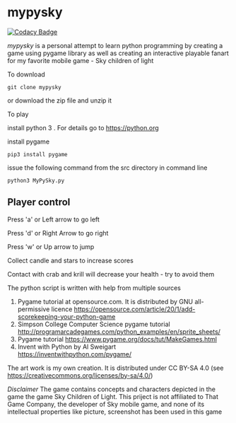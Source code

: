 # mypysky 

[![Codacy Badge](https://api.codacy.com/project/badge/Grade/a3b3ba609a2d40978158fd521e922ad6)](https://app.codacy.com/gh/mitradranirban/mypysky?utm_source=github.com&utm_medium=referral&utm_content=mitradranirban/mypysky&utm_campaign=Badge_Grade_Settings)

*mypysky* is a personal attempt to learn python programming by creating a game using pygame library as well as creating an interactive playable fanart for my favorite mobile game - Sky children of light 

To download 

`git clone mypysky`
 
or download  the zip file and unzip it 

To play  

install python 3 . For details  go to <https://python.org>

install pygame 

`pip3 install pygame`

issue the following command from the src directory in command line 

`python3 MyPySky.py`

## Player control 

Press 'a' or Left arrow to go left 

Press 'd' or Right Arrow to go right

Press 'w' or Up arrow to jump

Collect candle and stars to increase scores 

Contact with crab and krill will decrease your health - try to avoid them 

The python script is written with help from multiple sources

1.  Pygame tutorial at opensource.com. It is distributed by GNU all-permissive licence <https://opensource.com/article/20/1/add-scorekeeping-your-python-game>
2.  Simpson College Computer Science pygame tutorial <http://programarcadegames.com/python_examples/en/sprite_sheets/>
3.  Pygame tutorial <https://www.pygame.org/docs/tut/MakeGames.html>
4.  Invent with Python by Al Sweigart <https://inventwithpython.com/pygame/> 

The art work is my own creation. It is distributed under CC BY-SA 4.0 (see <https://creativecommons.org/licenses/by-sa/4.0/>)

*Disclaimer*  The  game contains concepts and  characters depicted in the game the game Sky Children of Light.
 This priject is not affiliated to That Game  Company, the developer of Sky mobile game, and none of its 
intellectual properties like  picture, screenshot has been used in this game 
